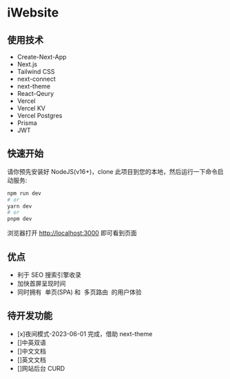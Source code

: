 # iWebsite



## 使用技术

- Create-Next-App
- Next.js
- Tailwind CSS
- next-connect
- next-theme
- React-Qeury
- Vercel
- Vercel KV
- Vercel Postgres
- Prisma
- JWT

## 快速开始

请你预先安装好 NodeJS(v16+)，clone 此项目到您的本地，然后运行一下命令启动服务:

```bash
npm run dev
# or
yarn dev
# or
pnpm dev
```

浏览器打开 [http://localhost:3000](http://localhost:3000) 即可看到页面

## 优点

- 利于 SEO 搜索引擎收录
- 加快首屏呈现时间
- 同时拥有 ​​ 单页(SPA)​​​ 和 ​​ 多页路由 ​​ 的用户体验

## 待开发功能

- [x]夜间模式-2023-06-01 完成，借助 next-theme
- []中英双语
- []中文文档
- []英文文档
- []网站后台 CURD


